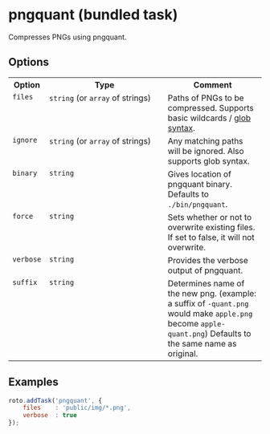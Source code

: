 # pngquant (bundled task)

Compresses PNGs using pngquant.

## Options

<table>
	<tr>
		<th>Option</th>
		<th width="220px">Type</th>
		<th>Comment</th>
	</tr>
	<tr>
		<td valign="top"><code>files</code></td>
		<td valign="top"><code>string</code> (or <code>array</code> of strings)</td>
		<td valign="top">Paths of PNGs to be compressed. Supports basic wildcards / <a href="http://www.linuxjournal.com/content/bash-extended-globbing" target="_blank">glob syntax</a>.</td>
	</tr>
	<tr>
		<td valign="top"><code>ignore</code></td>
		<td valign="top"><code>string</code> (or <code>array</code> of strings)</td>
		<td valign="top">Any matching paths will be ignored. Also supports glob syntax.</td>
	</tr>
	<tr>
		<td valign="top"><code>binary</code></td>
		<td valign="top"><code>string</code></td>
		<td valign="top">Gives location of pngquant binary. Defaults to <code>./bin/pngquant</code>.</td>
	</tr>
	<tr>
		<td valign="top"><code>force</code></td>
		<td valign="top"><code>string</code></td>
		<td valign="top">Sets whether or not to overwrite existing files. If set to false, it will not overwrite.</td>
	</tr>
	<tr>
		<td valign="top"><code>verbose</code></td>
		<td valign="top"><code>string</code></td>
		<td valign="top">Provides the verbose output of pngquant.</td>
	</tr>
	<tr>
		<td valign="top"><code>suffix</code></td>
		<td valign="top"><code>string</code></td>
		<td valign="top">Determines name of the new png. (example: a suffix of <code>-quant.png</code> would make <code>apple.png</code> become <code>apple-quant.png</code>) Defaults to the same name as original.</td>
	</tr>
</table>

## Examples

```javascript
roto.addTask('pngquant', {
	files    : 'public/img/*.png',
	verbose  : true
});
```